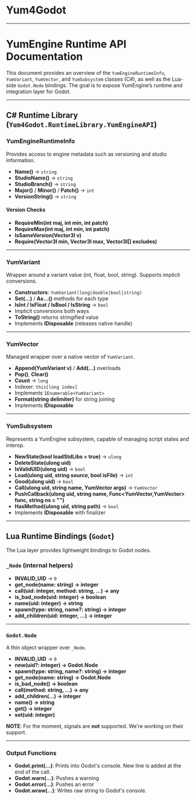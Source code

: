 # Yum4Godot

---

# YumEngine Runtime API Documentation

This document provides an overview of the `YumEngineRuntimeInfo`, `YumVariant`, `YumVector`, and `YumSubsystem` classes (C#), as well as the Lua-side `Godot.Node` bindings.
The goal is to expose YumEngine’s runtime and integration layer for Godot.

---

## C# Runtime Library (`Yum4Godot.RuntimeLibrary.YumEngineAPI`)

### YumEngineRuntimeInfo

Provides access to engine metadata such as versioning and studio information.

* **Name()** → `string`
* **StudioName()** → `string`
* **StudioBranch()** → `string`
* **Major()** / **Minor()** / **Patch()** → `int`
* **VersionString()** → `string`

#### Version Checks

* **RequireMin(int maj, int min, int patch)**
* **RequireMax(int maj, int min, int patch)**
* **IsSameVersion(Vector3I v)**
* **Require(Vector3I min, Vector3I max, Vector3I\[] excludes)**

---

### YumVariant

Wrapper around a variant value (int, float, bool, string). Supports implicit conversions.

* **Constructors**: `YumVariant(long|double|bool|string)`
* **Set(...)** / **As...()** methods for each type
* **IsInt / IsFloat / IsBool / IsString** → `bool`
* Implicit conversions both ways
* **ToString()** returns stringified value
* Implements **IDisposable** (releases native handle)

---

### YumVector

Managed wrapper over a native vector of `YumVariant`.

* **Append(YumVariant v)** / **Add(...)** overloads
* **Pop()**, **Clear()**
* **Count** → `long`
* Indexer: `this[long index]`
* Implements `IEnumerable<YumVariant>`
* **Format(string delimiter)** for string joining
* Implements **IDisposable**

---

### YumSubsystem

Represents a YumEngine subsystem, capable of managing script states and interop.

* **NewState(bool loadStdLibs = true)** → `ulong`
* **DeleteState(ulong uid)**
* **IsValidUID(ulong uid)** → `bool`
* **Load(ulong uid, string source, bool isFile)** → `int`
* **Good(ulong uid)** → `bool`
* **Call(ulong uid, string name, YumVector args)** → `YumVector`
* **PushCallback(ulong uid, string name, Func\<YumVector,YumVector> func, string ns = "")**
* **HasMethod(ulong uid, string path)** → `bool`
* Implements **IDisposable** with finalizer

---

## Lua Runtime Bindings (`Godot`)

The Lua layer provides lightweight bindings to Godot nodes.

### `_Node` (internal helpers)

* **INVALID\_UID** → `0`
* **get\_node(name: string) → integer**
* **call(uid: integer, method: string, ...) → any**
* **is\_bad\_node(uid: integer) → boolean**
* **name(uid: integer) → string**
* **spawn(type: string, name?: string) → integer**
* **add\_children(uid: integer, ...) → integer**

---

### `Godot.Node`

A thin object wrapper over `_Node`.

* **INVALID\_UID** → `0`
* **new(uid?: integer) → Godot.Node**
* **spawn(type: string, name?: string) → integer**
* **get\_node(name: string) → Godot.Node**
* **is\_bad\_node() → boolean**
* **call(method: string, ...) → any**
* **add\_children(...) → integer**
* **name() → string**
* **get() → integer**
* **set(uid: integer)**

**NOTE**: For the moment, signals are **not** supported. We're working on their support.

---

### Output Functions

* **Godot.print(...)**: Prints into Godot's console. New line is added at the end of the call.
* **Godot.warn(...)**: Pushes a warning
* **Godot.error(...)**: Pushes an error
* **Godot.wraw(...)**: Writes raw string to Godot's console.